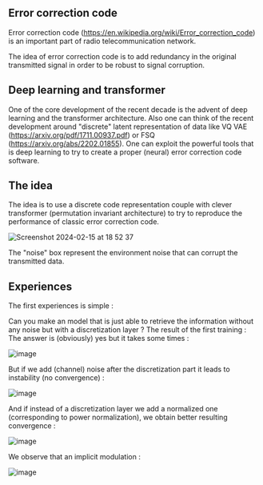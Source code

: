## Error correction code

Error correction code (https://en.wikipedia.org/wiki/Error_correction_code) is an important part of radio telecommunication network.

The idea of error correction code is to add redundancy in the original transmitted signal in order to be robust to signal corruption.

## Deep learning and transformer

One of the core development of the recent decade is the advent of deep learning and the transformer architecture.
Also one can think of the recent development around "discrete" latent representation of data like VQ VAE (https://arxiv.org/pdf/1711.00937.pdf) or FSQ (https://arxiv.org/abs/2202.01855).
One can exploit the powerful tools that is deep learning to try to create a proper (neural) error correction code software.

## The idea



The idea is to use a discrete code representation couple with clever transformer (permutation invariant architecture) to try to reproduce the performance of classic error correction code.

![Screenshot 2024-02-15 at 18 52 37](https://github.com/Forbu/deepcodecorrection/assets/11457947/7d07ebac-a6bb-4ab2-a044-fd1da1375a4e)

The "noise" box represent the environment noise that can corrupt the transmitted data.

## Experiences

The first experiences is simple :

Can you make an model that is just able to retrieve the information without any noise but with a discretization layer ?
The result of the first training : 
The answer is (obviously) yes but it takes some times :

![image](https://github.com/Forbu/deepcodecorrection/assets/11457947/ec3630a7-ad4f-4e90-8eb0-ca3935a222c1)

But if we add (channel) noise after the discretization part it leads to instability (no convergence) :

![image](https://github.com/Forbu/deepcodecorrection/assets/11457947/5d22f5c9-8050-47ff-a6e8-89da503dc5af)


And if instead of a discretization layer we add a normalized one (corresponding to power normalization), we obtain better resulting convergence :

![image](https://github.com/Forbu/deepcodecorrection/assets/11457947/45014458-1919-45b9-b4a2-0b439b9f309d)


We observe that an implicit modulation :

![image](https://github.com/Forbu/deepcodecorrection/assets/11457947/a2ee4d1d-9d18-4f2f-b253-d5668016b7b3)




